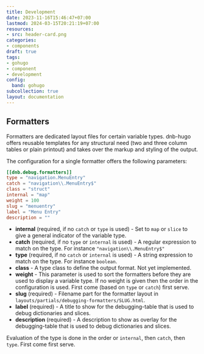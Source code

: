```yaml
---
title: Development
date: 2023-11-16T15:46:47+07:00
lastmod: 2024-03-15T20:21:19+07:00
resources:
- src: header-card.png
categories:
- components
draft: true
tags:
- gohugo
- component
- development
config:
  band: gohugo
subcollection: true
layout: documentation
---
```


## Formatters

Formatters are dedicated layout files for certain variable types. dnb-hugo offers reusable templates for any structural need (two and three column tables or plain printout) and takes over the markup and styling of the output.

The configuration for a single formatter offers the following parameters:

```toml
[[dnb.debug.formatters]]
type = "navigation.MenuEntry"
catch = "navigation\\.MenuEntry$"
class = "struct"
internal = "map"
weight = 100
slug = "menuentry"
label = "Menu Entry"
description = ""
```

* **internal** (required, if no `catch` or `type` is used) - Set to `map` or `slice` to give a general indicator of the variable type.
* **catch** (required, if no `type` or `internal` is used) - A regular expression to match on the type. For instance `"navigation\\.MenuEntry$"`
* **type** (required, if no `catch` or `internal` is used) - A string expression to match on the type. For instance `boolean`.
* **class** - A type class to define the output format. Not yet implemented.
* **weight** - This parameter is used to sort the formatters before they are used to display a variable type. If no weight is given then the order in the configuration is used. First come (based on `type` or `catch`) first serve.
* **slug** (required) - Filename part for the formatter layout in `layouts/partials/debugging-formatters/SLUG.html`.
* **label** (required) - A title to show for the debugging-table that is used to debug dictionaries and slices.
* **description** (required) - A description to show as overlay for the debugging-table that is used to debug dictionaries and slices.

Evaluation of the type is done in the order or `internal`, then `catch`, then `type`. First come first serve.
